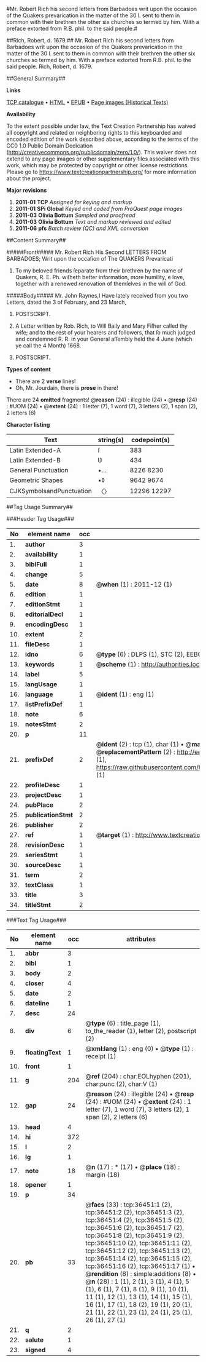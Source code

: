 #Mr. Robert Rich his second letters from Barbadoes writ upon the occasion of the Quakers prevarication in the matter of the 30 l. sent to them in common with their brethren the other six churches so termed by him. With a preface extorted from R.B. phil. to the said people.#

##Rich, Robert, d. 1679.##
Mr. Robert Rich his second letters from Barbadoes writ upon the occasion of the Quakers prevarication in the matter of the 30 l. sent to them in common with their brethren the other six churches so termed by him. With a preface extorted from R.B. phil. to the said people.
Rich, Robert, d. 1679.

##General Summary##

**Links**

[TCP catalogue](http://www.ota.ox.ac.uk/tcp/)  • 
[HTML](http://tei.it.ox.ac.uk/tcp/Texts-HTML/free/A57/A57218.html)  • 
[EPUB](http://tei.it.ox.ac.uk/tcp/Texts-EPUB/free/A57/A57218.epub) • 
[Page images (Historical Texts)](https://historicaltexts.jisc.ac.uk/eebo-99831984e)

**Availability**

To the extent possible under law, the Text Creation Partnership has waived all copyright and related or neighboring rights to this keyboarded and encoded edition of the work described above, according to the terms of the CC0 1.0 Public Domain Dedication (http://creativecommons.org/publicdomain/zero/1.0/). This waiver does not extend to any page images or other supplementary files associated with this work, which may be protected by copyright or other license restrictions. Please go to https://www.textcreationpartnership.org/ for more information about the project.

**Major revisions**

1. __2011-01__ __TCP__ *Assigned for keying and markup*
1. __2011-01__ __SPi Global__ *Keyed and coded from ProQuest page images*
1. __2011-03__ __Olivia Bottum__ *Sampled and proofread*
1. __2011-03__ __Olivia Bottum__ *Text and markup reviewed and edited*
1. __2011-06__ __pfs__ *Batch review (QC) and XML conversion*

##Content Summary##

#####Front#####
Mr. Robert Rich His Second LETTERS FROM BARBADOES; Writ upon the occaſion of The QUAKERS Prevaricati
1. To my beloved friends ſeparate from their brethren by the name of Quakers, R. E. Ph. wiſheth better information, more humility, e love, together with a renewed renovation of themſelves in the will of God.

#####Body#####
Mr. John Raynes,I Have lately received from you two Letters, dated the 3 of February, and 23 March, 
1. POSTSCRIPT.

1. A Letter written by Rob. Rich, to Will Baily and Mary Fiſher called thy wife; and to the rest of your hearers and followers, that ſo much judged and condemned R. R. in your General aſſembly held the 4 June (which ye call the 4 Month) 1668.

1. POSTSCRIPT.

**Types of content**

  * There are 2 **verse** lines!
  * Oh, Mr. Jourdain, there is **prose** in there!

There are 24 **omitted** fragments! 
 @__reason__ (24) : illegible (24)  •  @__resp__ (24) : #UOM (24)  •  @__extent__ (24) : 1 letter (7), 1 word (7), 3 letters (2), 1 span (2), 2 letters (6)

**Character listing**


|Text|string(s)|codepoint(s)|
|---|---|---|
|Latin Extended-A|ſ|383|
|Latin Extended-B|Ʋ|434|
|General Punctuation|•…|8226 8230|
|Geometric Shapes|▪◊|9642 9674|
|CJKSymbolsandPunctuation|〈〉|12296 12297|

##Tag Usage Summary##

###Header Tag Usage###

|No|element name|occ|attributes|
|---|---|---|---|
|1.|__author__|3||
|2.|__availability__|1||
|3.|__biblFull__|1||
|4.|__change__|5||
|5.|__date__|8| @__when__ (1) : 2011-12 (1)|
|6.|__edition__|1||
|7.|__editionStmt__|1||
|8.|__editorialDecl__|1||
|9.|__encodingDesc__|1||
|10.|__extent__|2||
|11.|__fileDesc__|1||
|12.|__idno__|6| @__type__ (6) : DLPS (1), STC (2), EEBO-CITATION (1), PROQUEST (1), VID (1)|
|13.|__keywords__|1| @__scheme__ (1) : http://authorities.loc.gov/ (1)|
|14.|__label__|5||
|15.|__langUsage__|1||
|16.|__language__|1| @__ident__ (1) : eng (1)|
|17.|__listPrefixDef__|1||
|18.|__note__|6||
|19.|__notesStmt__|2||
|20.|__p__|11||
|21.|__prefixDef__|2| @__ident__ (2) : tcp (1), char (1)  •  @__matchPattern__ (2) : ([0-9\-]+):([0-9IVX]+) (1), (.+) (1)  •  @__replacementPattern__ (2) : http://eebo.chadwyck.com/downloadtiff?vid=$1&page=$2 (1), https://raw.githubusercontent.com/textcreationpartnership/Texts/master/tcpchars.xml#$1 (1)|
|22.|__profileDesc__|1||
|23.|__projectDesc__|1||
|24.|__pubPlace__|2||
|25.|__publicationStmt__|2||
|26.|__publisher__|2||
|27.|__ref__|1| @__target__ (1) : http://www.textcreationpartnership.org/docs/. (1)|
|28.|__revisionDesc__|1||
|29.|__seriesStmt__|1||
|30.|__sourceDesc__|1||
|31.|__term__|2||
|32.|__textClass__|1||
|33.|__title__|3||
|34.|__titleStmt__|2||


###Text Tag Usage###

|No|element name|occ|attributes|
|---|---|---|---|
|1.|__abbr__|3||
|2.|__bibl__|1||
|3.|__body__|2||
|4.|__closer__|4||
|5.|__date__|2||
|6.|__dateline__|1||
|7.|__desc__|24||
|8.|__div__|6| @__type__ (6) : title_page (1), to_the_reader (1), letter (2), postscript (2)|
|9.|__floatingText__|1| @__xml:lang__ (1) : eng (0)  •  @__type__ (1) : receipt (1)|
|10.|__front__|1||
|11.|__g__|204| @__ref__ (204) : char:EOLhyphen (201), char:punc (2), char:V (1)|
|12.|__gap__|24| @__reason__ (24) : illegible (24)  •  @__resp__ (24) : #UOM (24)  •  @__extent__ (24) : 1 letter (7), 1 word (7), 3 letters (2), 1 span (2), 2 letters (6)|
|13.|__head__|4||
|14.|__hi__|372||
|15.|__l__|2||
|16.|__lg__|1||
|17.|__note__|18| @__n__ (17) : * (17)  •  @__place__ (18) : margin (18)|
|18.|__opener__|1||
|19.|__p__|34||
|20.|__pb__|33| @__facs__ (33) : tcp:36451:1 (2), tcp:36451:2 (2), tcp:36451:3 (2), tcp:36451:4 (2), tcp:36451:5 (2), tcp:36451:6 (2), tcp:36451:7 (2), tcp:36451:8 (2), tcp:36451:9 (2), tcp:36451:10 (2), tcp:36451:11 (2), tcp:36451:12 (2), tcp:36451:13 (2), tcp:36451:14 (2), tcp:36451:15 (2), tcp:36451:16 (2), tcp:36451:17 (1)  •  @__rendition__ (8) : simple:additions (8)  •  @__n__ (28) : 1 (1), 2 (1), 3 (1), 4 (1), 5 (1), 6 (1), 7 (1), 8 (1), 9 (1), 10 (1), 11 (1), 12 (1), 13 (1), 14 (1), 15 (1), 16 (1), 17 (1), 18 (2), 19 (1), 20 (1), 21 (1), 22 (1), 23 (1), 24 (1), 25 (1), 26 (1), 27 (1)|
|21.|__q__|2||
|22.|__salute__|1||
|23.|__signed__|4||
